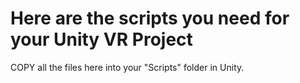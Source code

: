 Here are the scripts you need for your Unity VR Project
================

COPY all the files here into your "Scripts" folder in Unity.

